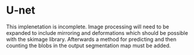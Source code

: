 # U-net
This implenetation is incomplete. Image processing will need to be expanded to include mirroring and deformations which should be possible with the skimage library. Afterwards a method for predicting and then counting the blobs in the output segmentation map must be added. 
